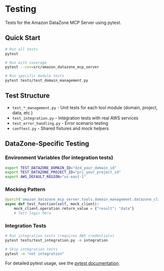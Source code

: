 # Testing

Tests for the Amazon DataZone MCP Server using pytest.

## Quick Start

```bash
# Run all tests
pytest

# Run with coverage
pytest --cov=src/amazon_datazone_mcp_server

# Run specific module tests
pytest tests/test_domain_management.py
```

## Test Structure

- `test_*_management.py` - Unit tests for each tool module (domain, project, data, etc.)
- `test_integration.py` - Integration tests with real AWS services
- `test_error_handling.py` - Error scenario testing
- `conftest.py` - Shared fixtures and mock helpers

## DataZone-Specific Testing

### Environment Variables (for integration tests)
```bash
export TEST_DATAZONE_DOMAIN_ID="dzd_your_domain_id"
export TEST_DATAZONE_PROJECT_ID="prj_your_project_id" 
export AWS_DEFAULT_REGION="us-east-1"
```

### Mocking Pattern
```python
@patch('amazon_datazone_mcp_server.tools.domain_management.datazone_client')
async def test_function(self, mock_client):
    mock_client.operation.return_value = {"result": "data"}
    # Test logic here
```

### Integration Tests
```bash
# Run integration tests (requires AWS credentials)
pytest tests/test_integration.py -m integration

# Skip integration tests  
pytest -m "not integration"
```

For detailed pytest usage, see the [pytest documentation](https://docs.pytest.org/).
